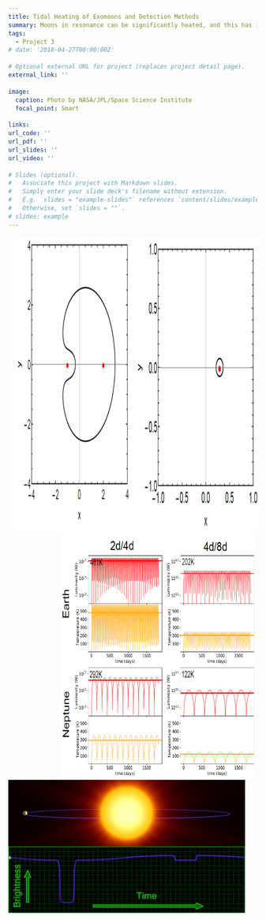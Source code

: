 ```yaml
---
title: Tidal Heating of Exomoons and Detection Methods
summary: Moons in resonance can be significantly heated, and this has implications for exomoon detection.
tags:
  - Project 3
# date: '2016-04-27T00:00:00Z'

# Optional external URL for project (replaces project detail page).
external_link: ''

image:
  caption: Photo by NASA/JPL/Space Science Institute
  focal_point: Smart

links:
url_code: ''
url_pdf: ''
url_slides: ''
url_video: ''

# Slides (optional).
#   Associate this project with Markdown slides.
#   Simply enter your slide deck's filename without extension.
#   E.g. `slides = "example-slides"` references `content/slides/example-slides.md`.
#   Otherwise, set `slides = ""`.
# slides: example
---
```


<img style="padding-left: 10px; padding-bottom: 0px; padding-top: 0px" src="./contours.png" width="500px" height="600px">

<img style="float: right; padding-left: 10px; padding-bottom: 0px; padding-top: 0px" src="./heating.PNG" width="400px" height="500px">

<!---
 <img id="myimage" style="padding-left: 10px; padding-bottom: 0px; padding-top: 0px" src="./transit.gif" width="500px" height="500px">
--->
<img src="./transit.png" onmouseover="this.src='./transit.png'" onmouseout="this.src='./transit.png'" />
